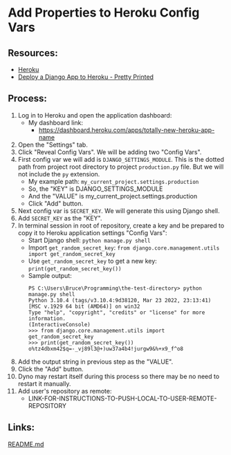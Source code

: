 # Add Properties to Heroku Config Vars

## Resources:
* [Heroku](https://www.heroku.com/)
* [Deploy a Django App to Heroku - Pretty Printed](https://www.youtube.com/watch?v=GMbVzl_aLxM)

## Process:
1. Log in to Heroku and open the application dashboard:
    * My dashboard link:
        * https://dashboard.heroku.com/apps/totally-new-heroku-app-name
1. Open the "Settings" tab.
1. Click "Reveal Config Vars". We will be adding two "Config Vars".
1. First config var we will add is `DJANGO_SETTINGS_MODULE`. This is the dotted path from project root directory to project `production.py` file. But we will not include the `py` extension.
    * My example path:
    `my_current_project.settings.production`
    * So, the "KEY" is DJANGO_SETTINGS_MODULE
    * And the "VALUE" is my_current_project.settings.production
    * Click "Add" button.
1. Next config var is `SECRET_KEY`. We will generate this using Django shell.
1. Add `SECRET_KEY` as the "KEY".
1. In terminal session in root of repository, create a key and be prepared to copy it to Heroku application settings "Config Vars":
    * Start Django shell:
    `python manage.py shell`
    * Import `get_random_secret_key`:
    `from django.core.management.utils import get_random_secret_key`
    * Use `get_random_secret_key` to get a new key:
    `print(get_random_secret_key())`
    * Sample output:
        ```
        PS C:\Users\Bruce\Programming\the-test-directory> python manage.py shell
        Python 3.10.4 (tags/v3.10.4:9d38120, Mar 23 2022, 23:13:41) [MSC v.1929 64 bit (AMD64)] on win32
        Type "help", "copyright", "credits" or "license" for more information.
        (InteractiveConsole)
        >>> from django.core.management.utils import get_random_secret_key
        >>> print(get_random_secret_key())
        o%tz4dbxm42$q=-_vj89l3@+)uw37a4b4!jurgw9&%+x9_f^o8
        ```
1. Add the output string in previous step as the "VALUE".
1. Click the "Add" button.
1. Dyno may restart itself during this process so there may be no need to restart it manually.
1. Add user's repository as remote:
    * LINK-FOR-INSTRUCTIONS-TO-PUSH-LOCAL-TO-USER-REMOTE-REPOSITORY


## Links:
[README.md](..\README.md)